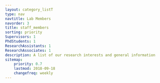 ```yaml
---
layout: category_listT
type: nav
navtitle: Lab Members
navorder: 3
title: staff_members
sorting: priority
Supervisors: 1
PhdStudents: 1
ResearchAssistants: 1
ResearchAssociates: 1
description: A list of our research interests and general information
sitemap:
    priority: 0.7
    lastmod: 2018-09-18
    changefreq: weekly
---
```


